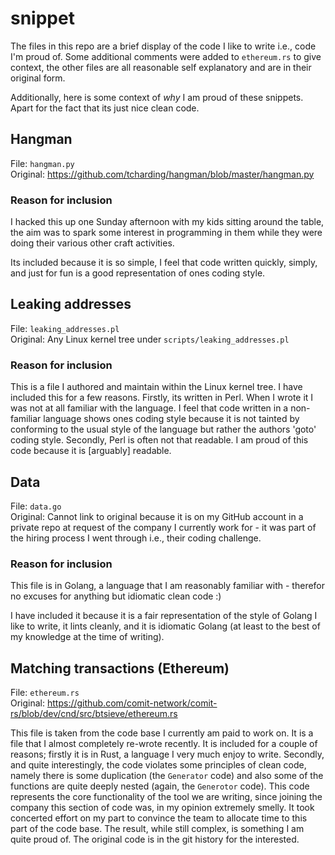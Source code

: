 snippet
=======

The files in this repo are a brief display of the code I like to write i.e.,
code I'm proud of. Some additional comments were added to `ethereum.rs` to give
context, the other files are all reasonable self explanatory and are in their
original form.

Additionally, here is some context of _why_ I am proud of these snippets.  Apart
for the fact that its just nice clean code.

## Hangman

File: `hangman.py`  
Original: https://github.com/tcharding/hangman/blob/master/hangman.py

### Reason for inclusion

I hacked this up one Sunday afternoon with my kids sitting around the table, the
aim was to spark some interest in programming in them while they were doing
their various other craft activities.

Its included because it is so simple, I feel that code written quickly, simply,
and just for fun is a good representation of ones coding style.

## Leaking addresses

File: `leaking_addresses.pl`  
Original: Any Linux kernel tree under `scripts/leaking_addresses.pl`

### Reason for inclusion

This is a file I authored and maintain within the Linux kernel tree.  I have
included this for a few reasons.  Firstly, its written in Perl.  When I wrote it
I was not at all familiar with the language.  I feel that code written in a
non-familiar language shows ones coding style because it is not tainted by
conforming to the usual style of the language but rather the authors 'goto'
coding style.  Secondly, Perl is often not that readable.  I am proud of this
code because it is [arguably] readable.

## Data

File: `data.go`  
Original: Cannot link to original because it is on my GitHub account in a
private repo at request of the company I currently work for - it was part of the
hiring process I went through i.e., their coding challenge.

### Reason for inclusion

This file is in Golang, a language that I am reasonably familiar with - therefor
no excuses for anything but idiomatic clean code :)

I have included it because it is a fair representation of the style of Golang I
like to write, it lints cleanly, and it is idiomatic Golang (at least to the
best of my knowledge at the time of writing).

## Matching transactions (Ethereum)

File: `ethereum.rs`  
Original: https://github.com/comit-network/comit-rs/blob/dev/cnd/src/btsieve/ethereum.rs

This file is taken from the code base I currently am paid to work on.  It is a
file that I almost completely re-wrote recently.  It is included for a couple of
reasons; firstly it is in Rust, a language I very much enjoy to write. Secondly,
and quite interestingly, the code violates some principles of clean code, namely
there is some duplication (the `Generator` code) and also some of the functions
are quite deeply nested (again, the `Generotor` code).  This code represents the
core functionality of the tool we are writing, since joining the company this
section of code was, in my opinion extremely smelly.  It took concerted effort
on my part to convince the team to allocate time to this part of the code base.
The result, while still complex, is something I am quite proud of.  The original
code is in the git history for the interested.
